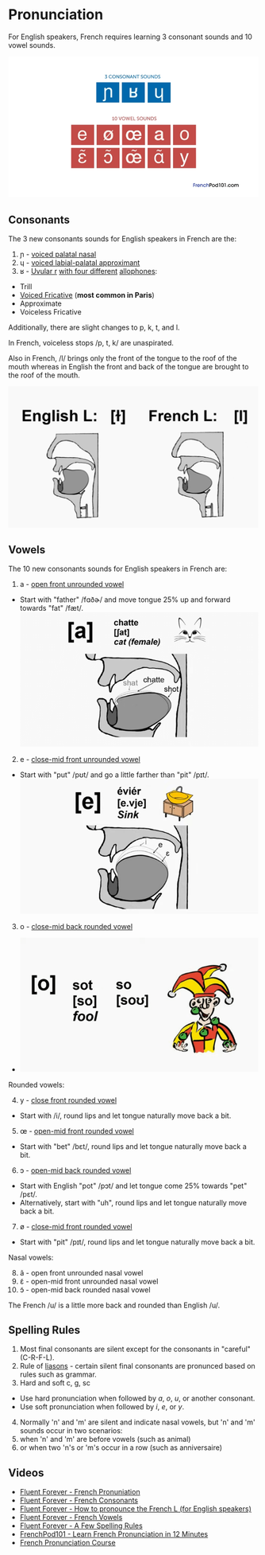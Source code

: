 # Pronunciation

For English speakers, French requires learning 3 consonant sounds and 10 vowel sounds.

![3 consonant sounds and 10 vowel sounds](./3-consonant-sounds-and-10-vowel-sounds.png)

## Consonants

The 3 new consonants sounds for English speakers in French are the:

1. ɲ - [voiced palatal nasal](https://en.wikipedia.org/wiki/Voiced_palatal_nasal)
2. ɥ - [voiced labial-palatal approximant](https://en.wikipedia.org/wiki/Voiced_labial%E2%80%93palatal_approximant)
3. ʁ - [Uvular r](https://en.wikipedia.org/wiki/Guttural_R) [with four different](https://youtu.be/hI2Pso1dDjM?t=728) [allophones](https://en.wikipedia.org/wiki/Allophone):
  * Trill
  * [Voiced Fricative](https://en.wikipedia.org/wiki/Voiced_uvular_fricative) (**most common in Paris**)
  * Approximate
  * Voiceless Fricative

Additionally, there are slight changes to p, k, t, and l.

In French, voiceless stops /p, t, k/ are unaspirated.

Also in French, /l/ brings only the front of the tongue to the roof of the mouth whereas in English the front and back of the tongue are brought to the roof of the mouth.

![English vs. French l sound](./english-vs-french-l-sound.png)

## Vowels

The 10 new consonants sounds for English speakers in French are:

1. a - [open front unrounded vowel](https://en.wikipedia.org/wiki/Open_front_unrounded_vowel)
  * Start with "father" /fɑðɚ/ and move tongue 25% up and forward towards "fat" /fæt/.
  ![french /a/ sound](./french-a-sound.png)
2. e - [close-mid front unrounded vowel](https://en.wikipedia.org/wiki/Close-mid_front_unrounded_vowel)
  * Start with "put" /pʊt/ and go a little farther than "pit" /pɪt/.
  ![french /e/ sound](./french-e-sound.png)
3. o - [close-mid back rounded vowel](https://en.wikipedia.org/wiki/Close-mid_back_rounded_vowel)
  * ![french /o/ sound](./french-o-sound.png)

Rounded vowels:

4. y - [close front rounded vowel](https://en.wikipedia.org/wiki/Close_front_rounded_vowel)
  * Start with /i/, round lips and let tongue naturally move back a bit.
5. œ - [open-mid front rounded vowel](https://en.wikipedia.org/wiki/Open-mid_front_rounded_vowel)
  * Start with "bet" /bɛt/, round lips and let tongue naturally move back a bit.
6. ɔ - [open-mid back rounded vowel](https://en.wikipedia.org/wiki/Open-mid_back_rounded_vowel)
  * Start with English "pot" /pɔt/ and let tongue come 25% towards "pet" /pɛt/.
  * Alternatively, start with "uh", round lips and let tongue naturally move back a bit.
7. ø - [close-mid front rounded vowel](https://en.wikipedia.org/wiki/Close-mid_front_rounded_vowel)
  * Start with "pit" /pɪt/, round lips and let tongue naturally move back a bit.

Nasal vowels:

8. ã - open front unrounded nasal vowel
9. ɛ̃ - open-mid front unrounded nasal vowel
10. ɔ̃ - open-mid back rounded nasal vowel

The French /u/ is a little more back and rounded than English /u/.

## Spelling Rules

1. Most final consonants are silent except for the consonants in "careful" (C-R-F-L).
2. Rule of [liasons](https://en.wikipedia.org/wiki/Liaison_(French)) - certain silent final consonants are pronunced based on rules such as grammar.
3. Hard and soft c, g, sc
  * Use hard pronunciation when followed by *a*, *o*, *u*, or another consonant.
  * Use soft pronunciation when followed by *i*, *e*, or *y*.
4. Normally 'n' and 'm' are silent and indicate nasal vowels, but 'n' and 'm' sounds occur in two scenarios:
  1. when 'n' and 'm' are before vowels (such as animal) 
  2. or when two 'n's or 'm's occur in a row (such as anniversaire)

## Videos

* [Fluent Forever - French Pronuniation](https://www.youtube.com/watch?v=hI2Pso1dDjM)
* [Fluent Forever - French Consonants](https://www.youtube.com/watch?v=83sTgHd5Iw0)
* [Fluent Forever - How to pronounce the French L (for English speakers)](https://www.youtube.com/watch?v=o061neN8qvk)
* [Fluent Forever - French Vowels](https://www.youtube.com/watch?v=dbyKzUM9H5c)
* [Fluent Forever - A Few Spelling Rules](https://www.youtube.com/watch?v=sSkNXuwFRl0)
* [FrenchPod101 - Learn French Pronunciation in 12 Minutes](https://www.youtube.com/watch?v=4PvBkp-4bmc)
* [French Pronunciation Course](https://www.youtube.com/playlist?list=PL_bt5rj27IIURNkDOqtNfyM9JclJPdwsh)
